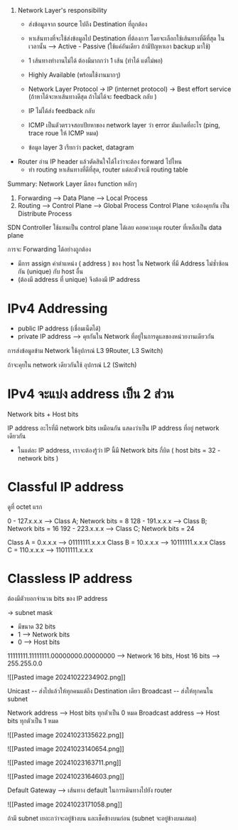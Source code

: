 
1. Network Layer's responsibility
	- ส่งข้อมูลจาก source ไปถึง Destination ที่ถูกต้อง
	- หาเส้นทางที่จะใช้ส่งข้อมูลไป Destination ที่ต้องการ โดยจะเลือกใช้เส้นทางที่ดีที่สุด ในเวลานั้น --> Active - Passive (ใช้แค่อันเดียว ถ้ามีปัญหาเอา backup มาใช้)
	- 1 เส้นทางทำงานไม่ได้ ต้องมีมากกว่า 1 เส้น (ทำได้ แต่ไม่พอ)
	- Highly Available (พร้อมใช้งานมากๆ)


	- Network Layer Protocol -> IP (internet protocol) -> Best effort service (ถ้าหาได้จะหาเส้นทางดีสุด ถ้าไม่ได้จะ feedback กลับ )
	- IP ไม่ได้ส่ง feedback กลับ
	- ICMP เป็นตัวตรวจสอบปัยหาของ network layer ว่า error  มันเกิดที่อะไร (ping, trace roue ให้ ICMP หมด)


	- ข้อมูล layer 3 เรียกว่า packet, datagram

- Router อ่าน IP header แล้วตัดสินใจได้ไงว่าจะต้อง forward ไปไหน
	- ทำ routing หาเส้นทางที่ดีที่สุด, router แต่ละตัวจะมี routing table


Summary: Network Layer มีสอง function หลักๆ
1. Forwarding --> Data Plane --> Local Process
2. Routing --> Control Plane --> Global Process
Control Plane จะต้องคุยกัน เป็น Distribute Process

SDN Controller ใช้แทนเป็น control plane ได้เลย คอยควบคุม router ที่เหลือเป็น data plane


การจะ Forwarding ได้อย่างถูกต้อง

- มีการ assign ค่าตำแหน่ง ( address ) ของ host ใน Network ที่มี Address ไม่ซ้ำซ้อนกัน (unique) กับ host อื่น 
- (ต้องมี address ที่ unique) จึงต้องมี IP address


# IPv4 Addressing

- public IP address (เชื่อมเน็ตได้)
- private IP address --> คุยกันใน Network ที่อยู่ในการดูแลของหน่วยงานเดียวกัน



การส่งข้อมูลข้าม Network ใช้อุปกรณ์ L3 9Router, L3 Switch)

ถ้าจะคุยใน network เดียวกันใช้ อุปกรณ์ L2 (Switch)



# IPv4 จะแบ่ง address เป็น 2 ส่วน


Network bits + Host bits

IP address อะไรที่มี network bits เหมือนกัน แสดงว่าเป็น IP address ที่อยู่ network เดียวกัน

- ในแต่ละ IP address, เราจะต้องรู้ว่า IP นี้มี Network bits กี่บิต ( host bits = 32 - network bits )


# Classful IP address

ดูที่ octet  แรก 

0 - 127.x.x.x --> Class A; Network bits = 8
128 - 191.x.x.x --> Class B; Network bits = 16
192 - 223.x.x.x --> Class C; Network bits = 24

Class A = 0.x.x.x --> 01111111.x.x.x
Class B = 10.x.x.x --> 10111111.x.x.x
Class C = 110.x.x.x --> 11011111.x.x.x

# Classless IP address

ต้องมีตัวบอกจำนวน bits ของ IP address

-> subnet mask

- มีขนาด 32 bits
- 1 --> Network bits
- 0 --> Host bits

11111111.11111111.00000000.00000000 --> Network 16 bits, Host 16 bits --> 255.255.0.0

![[Pasted image 20241022234902.png]]


Unicast -- ส่งไปแล้วให้ทุกคนแต่ถึง Destination เดียว
Broadcast -- ส่งให้ทุกคนใน subnet


Network address --> Host bits ทุกตัวเป็น 0 หมด
Broadcast address --> Host bits ทุกตัวเป็น 1 หมด


![[Pasted image 20241023135622.png]]

![[Pasted image 20241023140654.png]]

![[Pasted image 20241023163711.png]]

![[Pasted image 20241023164603.png]]

Default Gateway --> เส้นทาง default ในการเดินทางไปยัง router

![[Pasted image 20241023171058.png]]

ถ้ามี subnet เยอะกว่าจะอยู่ข้างบน และเช็คข้างบนก่อน (subnet จะอยู่ข้างบนเสมอ)